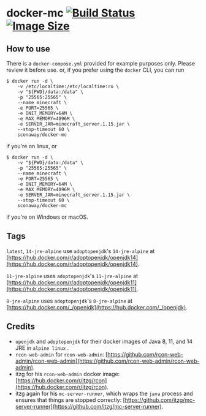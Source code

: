 # docker-mc [![Build Status](https://travis-ci.com/SConaway/docker-mc.svg?branch=master)](https://travis-ci.com/SConaway/docker-mc) [![Image Size](https://images.microbadger.com/badges/image/sconaway/docker-mc.svg)](https://microbadger.com/images/sconaway/docker-mc)


## How to use
There is a `docker-compose.yml` provided for example purposes only. Please review it before use.
or, if you prefer using the `docker` CLI, you can run
```
$ docker run -d \
    -v /etc/localtime:/etc/localtime:ro \
    -v "${PWD}/data:/data" \
    -p "25565:25565" \
    --name minecraft \
    -e PORT=25565 \
    -e INIT_MEMORY=64M \
    -e MAX_MEMORY=4096M \
    -e SERVER_JAR=minecraft_server.1.15.jar \
    --stop-timeout 60 \
    sconaway/docker-mc
```
if you're on linux, or
```
$ docker run -d \
    -v "${PWD}/data:/data" \
    -p "25565:25565" \
    --name minecraft \
    -e PORT=25565 \
    -e INIT_MEMORY=64M \
    -e MAX_MEMORY=4096M \
    -e SERVER_JAR=minecraft_server.1.15.jar \
    --stop-timeout 60 \
    sconaway/docker-mc
```
if you're on Windows or macOS.

## Tags
`latest`, `14-jre-alpine` use `adoptopenjdk`'s  `14-jre-alpine` at [https://hub.docker.com/r/adoptopenjdk/openjdk14](https://hub.docker.com/r/adoptopenjdk/openjdk14).

`11-jre-alpine` uses `adoptopenjdk`'s  `11-jre-alpine` at [https://hub.docker.com/r/adoptopenjdk/openjdk11](https://hub.docker.com/r/adoptopenjdk/openjdk11).

`8-jre-alpine` uses `adoptopenjdk`'s  `8-jre-alpine` at [https://hub.docker.com/_/openjdk](https://hub.docker.com/_/openjdk).


## Credits
- `openjdk` and `adoptopenjdk` for their docker images of Java 8, 11, and 14 JRE in `alpine linux` .
- `rcon-web-admin` for `rcon-web-admin`: [https://github.com/rcon-web-admin/rcon-web-admin](https://github.com/rcon-web-admin/rcon-web-admin).
- itzg for his `rcon-web-admin` docker image: [https://hub.docker.com/r/itzg/rcon](https://hub.docker.com/r/itzg/rcon).
- itzg again for his `mc-server-runner`, which wraps the `java` process and ensures that things are stopped correctly: [https://github.com/itzg/mc-server-runner](https://github.com/itzg/mc-server-runner).
